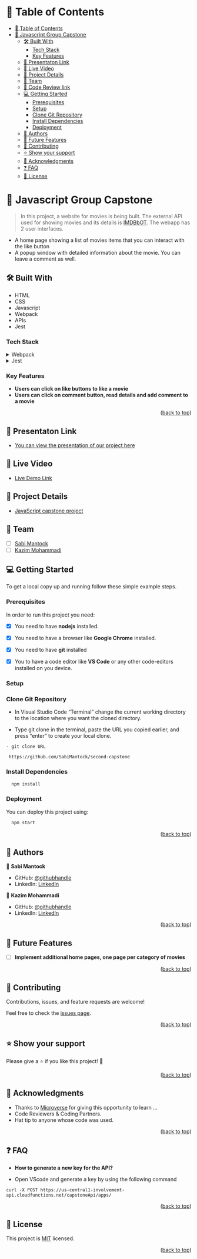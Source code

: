 <a name="readme-top"></a>

# 📗 Table of Contents

- [📗 Table of Contents](#-table-of-contents)
- [📖 Javascript Group Capstone ](#-javascript-group-capstone-)
  - [🛠 Built With ](#-built-with-)
    - [Tech Stack ](#tech-stack-)
    - [Key Features ](#key-features-)
  - [🚀 Presentaton Link ](#-presentaton-link-)
  - [🚀 Live Video ](#-live-video-)
  - [🚀 Project Details](#-project-details)
  - [👥  Team](#--team)
  - [🚀 Code Review link](#-code-review-link)
  - [💻 Getting Started ](#-getting-started-)
    - [Prerequisites ](#prerequisites-)
    - [Setup](#setup)
    - [Clone Git Repository](#clone-git-repository)
    - [Install Dependencies](#install-dependencies)
    - [Deployment ](#deployment-)
  - [👥 Authors ](#-authors-)
  - [🔭 Future Features ](#-future-features-)
  - [🤝 Contributing ](#-contributing-)
  - [⭐️ Show your support ](#️-show-your-support-)
  - [🙏 Acknowledgments ](#-acknowledgments-)
  - [❓ FAQ ](#-faq-)
  - [📝 License ](#-license-)

# 📖 Javascript Group Capstone <a name="about-project"></a>

> In this project, a website for movies is being built. The external API used for showing movies and its details is [IMDBbOT](https://github.com/SpEcHiDe/IMDbOT/wiki).
> The webapp has 2 user interfaces.

- A home page showing a list of movies items that you can interact with the like button
- A popup window with detailed information about the movie. You can leave a comment as well.

## 🛠 Built With <a name="built-with"></a>

- HTML
- CSS
- Javascript
- Webpack
- APIs
- Jest

### Tech Stack <a name="tech-stack"></a>

<details>
  <summary>Webpack</summary>
  <ul>
    <li><a href="https://webpack.js.org/guides/getting-started/#basic-setup">Webpack</a></li>
  </ul>
</details>

<details>
  <summary>Jest</summary>
  <ul>
    <li><a href="https://jestjs.io/">Jest</a></li>
  </ul>
</details>

### Key Features <a name="key-features"></a>

- **Users can click on like buttons to like a movie**
- **Users can click on comment button, read details and add comment to a movie**

<p align="right">(<a href="#readme-top">back to top</a>)</p>

## 🚀 Presentaton Link <a name="live-demo"></a>

- [You can view the presentation of our project here](https://drive.google.com/file/d/1nxKStonRSpiT9bcKsGaOc7ezbCbj84Hx/view?usp=sharing)

## 🚀 Live Video <a name="live-demo"></a>

- [Live Demo Link](https://sabimantock.github.io/second-capstone/dist/)

## 🚀 Project Details

- [JavaScript capstone project](https://github.com/microverseinc/curriculum-javascript/blob/main/group-capstone/js_capstone.md)

## 👥  Team
- [ ] [Sabi Mantock](https://github.com/SabiMantock)
- [ ] [Kazim Mohammadi](https://github.com/kazim110)

## 💻 Getting Started <a name="getting-started"></a>

To get a local copy up and running follow these simple example steps.


### Prerequisites <a name="prerequisites"></a>

In order to run this project you need:

- [x] You need to have **nodejs** installed.
- [x] You need to have a browser like **Google Chrome** installed.
- [x] You need to have **git** installed
- [x] You to have a code editor like **VS Code** or any other code-editors installed on you device.


### Setup

### Clone Git Repository

- In Visual Studio Code “Terminal” change the current working directory to the location where you want the cloned directory.

- Type git clone in the terminal, paste the URL you copied earlier, and press “enter” to create your local clone.

```
- git clone URL

 https://github.com/SabiMantock/second-capstone
```

### Install Dependencies

```sh
  npm install
```

### Deployment <a name="triangular_flag_on_post-deployment"></a>

You can deploy this project using:

```sh
  npm start
```

<p align="right">(<a href="#readme-top">back to top</a>)</p>

<!-- AUTHORS -->

## 👥 Authors <a name="authors"></a>

👤 **Sabi Mantock**

- GitHub: [@githubhandle](https://github.com/SabiMantock)
- LinkedIn: [LinkedIn](https://www.linkedin.com/in/sabi-mantock)

👤 **Kazim Mohammadi**

- GitHub: [@githubhandle](https://github.com/kazim110)
- LinkedIn: [LinkedIn](https://www.linkedin.com/in/kazim-mohammadi/)

<p align="right">(<a href="#readme-top">back to top</a>)</p>

## 🔭 Future Features <a name="future-features"></a>

- [ ] **Implement additional home pages, one page per category of movies**

<p align="right">(<a href="#readme-top">back to top</a>)</p>

## 🤝 Contributing <a name="contributing"></a>

Contributions, issues, and feature requests are welcome!

Feel free to check the [issues page](https://github.com/SabiMantock/second-capstone/issues).

<p align="right">(<a href="#readme-top">back to top</a>)</p>

<!-- SUPPORT -->

## ⭐️ Show your support <a name="support"></a>

Please give a ⭐️ if you like this project! 🤝

<p align="right">(<a href="#readme-top">back to top</a>)</p>

## 🙏 Acknowledgments <a name="acknowledgements"></a>

- Thanks to [Microverse](https://www.microverse.org/) for giving this opportunity to learn ...
- Code Reviewers & Coding Partners.
- Hat tip to anyone whose code was used.

<p align="right">(<a href="#readme-top">back to top</a>)</p>

<!-- FAQ (optional) -->

## ❓ FAQ <a name="faq"></a>

- **How to generate a new key for the API?**

- Open VScode and generate a key by using the following command

```
curl -X POST https://us-central1-involvement-api.cloudfunctions.net/capstoneApi/apps/
```

<p align="right">(<a href="#readme-top">back to top</a>)</p>

<!-- LICENSE -->

## 📝 License <a name="license"></a>

This project is [MIT]([./LICENSE](https://github.com/SabiMantock/second-capstone/blob/dev/LICENSE)) licensed.

<p align="right">(<a href="#readme-top">back to top</a>)</p>